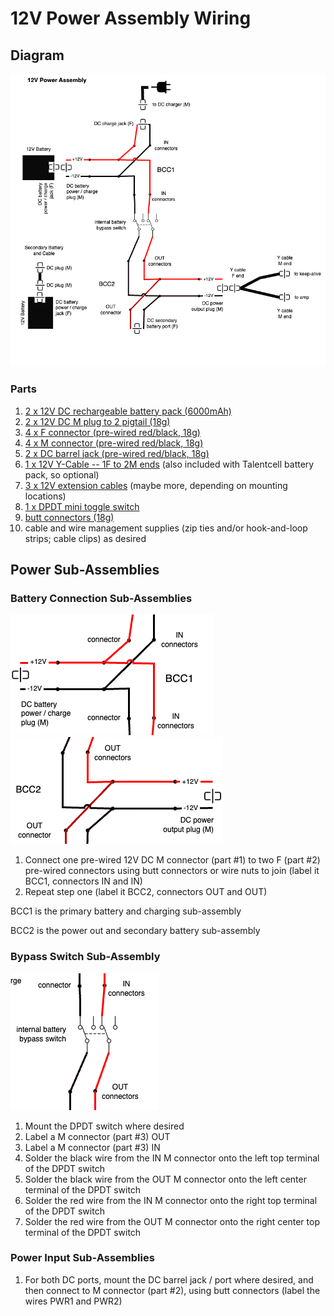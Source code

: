 # 12V Power Assembly Wiring

## Diagram

![12V Power Assembly Wiring Diagram](12V%20Power%20Assembly.png)

### Parts

1. [2 x 12V DC rechargeable battery pack (6000mAh)](https://amzn.to/4dzqkdP)
2. [2 x 12V DC M plug to 2 pigtail (18g)](https://amzn.to/4fVek8b)
2. [4 x F connector (pre-wired red/black, 18g)](https://amzn.to/4e0jmyx)
3. [4 x M connector (pre-wired red/black, 18g)](https://amzn.to/4e0jmyx)
4. [2 x DC barrel jack (pre-wired red/black, 18g)](https://amzn.to/4dRy4ri)
5. [1 x 12V Y-Cable -- 1F to 2M ends](https://amzn.to/3MgKJsl) (also included with Talentcell battery pack, so optional)
6. [3 x 12V extension cables](https://amzn.to/3MjNKYL) (maybe more, depending on mounting locations)
7. [1 x DPDT mini toggle switch](https://amzn.to/471Q0gT)
8. [butt connectors (18g)](https://amzn.to/4cEEYiH)
9. cable and wire management supplies (zip ties and/or hook-and-loop strips; cable clips) as desired

## Power Sub-Assemblies

### Battery Connection Sub-Assemblies

![12V Power Assembly - BCC1 Diagram](12V%20Power%20Assembly%20-%20BCC1.png)
![12V Power Assembly - BCC2 Diagram](12V%20Power%20Assembly%20-%20BCC2.png)


1. Connect one pre-wired 12V DC M connector (part #1) to two F (part #2) pre-wired connectors 
using butt connectors or wire nuts to join (label it BCC1, connectors IN and IN)
2. Repeat step one (label it BCC2, connectors OUT and OUT)

BCC1 is the primary battery and charging sub-assembly

BCC2 is the power out and secondary battery sub-assembly

### Bypass Switch Sub-Assembly

![Bypass Switch Sub-Assembly](Bypass%20Switch%20Sub-Assembly.png)

1. Mount the DPDT switch where desired
2. Label a M connector (part #3) OUT
3. Label a M connector (part #3) IN
4. Solder the black wire from the IN M connector onto the left top terminal of the DPDT switch
5. Solder the black wire from the OUT M connector onto the left center terminal of the DPDT switch
6. Solder the red wire from the IN M connector onto the right top terminal of the DPDT switch
7. Solder the red wire from the OUT M connector onto the right center top terminal of the DPDT 
   switch

### Power Input Sub-Assemblies

1. For both DC ports, mount the DC barrel jack / port where desired, and then connect to M 
connector (part #2), using butt connectors (label the wires PWR1 and PWR2)